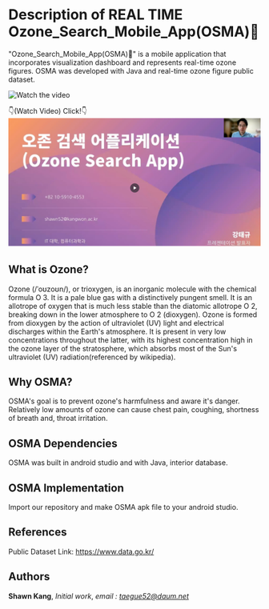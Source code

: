 # Description of REAL TIME Ozone_Search_Mobile_App(OSMA)📱
"Ozone_Search_Mobile_App(OSMA)📱" is a mobile application that incorporates visualization dashboard and represents real-time ozone figures. OSMA was developed with Java and real-time ozone figure public dataset.

![Watch the video](major_features.png)

👇(Watch Video) Click!👇
[![Watch the video](ozone_expvideo.png)](https://www.canva.com/design/DAE5xsGGZKw/AEDb4pizJgtR90TdRZhLOQ/watch?utm_content=DAE5xsGGZKw&utm_campaign=designshare&utm_medium=link&utm_source=publishsharelink)

## What is Ozone?
Ozone (/ˈoʊzoʊn/), or trioxygen, is an inorganic molecule with the chemical formula O
3. It is a pale blue gas with a distinctively pungent smell. It is an allotrope of oxygen that is much less stable than the diatomic allotrope O
2, breaking down in the lower atmosphere to O
2 (dioxygen). Ozone is formed from dioxygen by the action of ultraviolet (UV) light and electrical discharges within the Earth's atmosphere. It is present in very low concentrations throughout the latter, with its highest concentration high in the ozone layer of the stratosphere, which absorbs most of the Sun's ultraviolet (UV) radiation(referenced by wikipedia).

## Why OSMA?
OSMA's goal is to prevent ozone's harmfulness and aware it's danger. Relatively low amounts of ozone can cause chest pain, coughing, shortness of breath and, throat irritation.

## OSMA Dependencies 
OSMA was built in android studio and with Java, interior database.

## OSMA Implementation
Import our repository and make OSMA apk file to your android studio.

## References
Public Dataset Link: https://www.data.go.kr/

## Authors
**Shawn Kang**,  *Initial work*,  *email : taegue52@daum.net*
